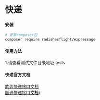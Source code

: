 # 快递

#### 安装

``` bash
# 安装composer包
composer require radishesflight/expressage
```
#### 使用方法
1.请查看测试文件目录地址 tests
#### 快递官方文档
[韵达快递接口文档](https://open.yundaex.com/api/apiDoc)\
[圆通快递接口文档](https://open.yto.net.cn/interfaceDocument/menu250/submenu358)\
